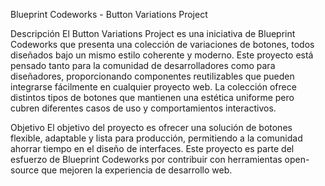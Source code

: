 Blueprint Codeworks - Button Variations Project

Descripción
El Button Variations Project es una iniciativa de Blueprint Codeworks que presenta una colección de variaciones de botones, todos diseñados bajo un mismo estilo coherente y moderno. Este proyecto está pensado tanto para la comunidad de desarrolladores como para diseñadores, proporcionando componentes reutilizables que pueden integrarse fácilmente en cualquier proyecto web. La colección ofrece distintos tipos de botones que mantienen una estética uniforme pero cubren diferentes casos de uso y comportamientos interactivos.

Objetivo
El objetivo del proyecto es ofrecer una solución de botones flexible, adaptable y lista para producción, permitiendo a la comunidad ahorrar tiempo en el diseño de interfaces. Este proyecto es parte del esfuerzo de Blueprint Codeworks por contribuir con herramientas open-source que mejoren la experiencia de desarrollo web.

